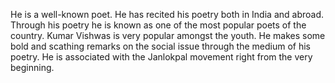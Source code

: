 He is a well-known poet. He has recited his poetry both in India and abroad. Through his poetry he is known as one of the most popular poets of the country. Kumar Vishwas is very popular amongst the youth. He makes some bold and scathing remarks on the social issue through the medium of his poetry. He is associated with the Janlokpal movement right from the very beginning.